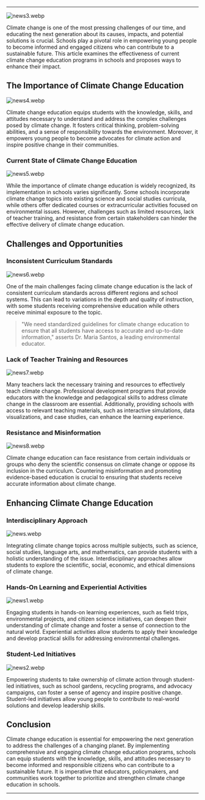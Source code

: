 ---

![news3.webp](news3.webp)

Climate change is one of the most pressing challenges of our time, and educating the next generation about its causes, impacts, and potential solutions is crucial. Schools play a pivotal role in empowering young people to become informed and engaged citizens who can contribute to a sustainable future. This article examines the effectiveness of current climate change education programs in schools and proposes ways to enhance their impact.

## The Importance of Climate Change Education

![news4.webp](news4.webp)

Climate change education equips students with the knowledge, skills, and attitudes necessary to understand and address the complex challenges posed by climate change. It fosters critical thinking, problem-solving abilities, and a sense of responsibility towards the environment. Moreover, it empowers young people to become advocates for climate action and inspire positive change in their communities.

### Current State of Climate Change Education

![news5.webp](news5.webp)

While the importance of climate change education is widely recognized, its implementation in schools varies significantly. Some schools incorporate climate change topics into existing science and social studies curricula, while others offer dedicated courses or extracurricular activities focused on environmental issues. However, challenges such as limited resources, lack of teacher training, and resistance from certain stakeholders can hinder the effective delivery of climate change education.

## Challenges and Opportunities

### Inconsistent Curriculum Standards

![news6.webp](news6.webp)

One of the main challenges facing climate change education is the lack of consistent curriculum standards across different regions and school systems. This can lead to variations in the depth and quality of instruction, with some students receiving comprehensive education while others receive minimal exposure to the topic.

> "We need standardized guidelines for climate change education to ensure that all students have access to accurate and up-to-date information," asserts Dr. Maria Santos, a leading environmental educator.

### Lack of Teacher Training and Resources

![news7.webp](news7.webp)

Many teachers lack the necessary training and resources to effectively teach climate change. Professional development programs that provide educators with the knowledge and pedagogical skills to address climate change in the classroom are essential. Additionally, providing schools with access to relevant teaching materials, such as interactive simulations, data visualizations, and case studies, can enhance the learning experience.

### Resistance and Misinformation

![news8.webp](news8.webp)

Climate change education can face resistance from certain individuals or groups who deny the scientific consensus on climate change or oppose its inclusion in the curriculum. Countering misinformation and promoting evidence-based education is crucial to ensuring that students receive accurate information about climate change.

## Enhancing Climate Change Education

### Interdisciplinary Approach

![news.webp](news.webp)

Integrating climate change topics across multiple subjects, such as science, social studies, language arts, and mathematics, can provide students with a holistic understanding of the issue. Interdisciplinary approaches allow students to explore the scientific, social, economic, and ethical dimensions of climate change.

### Hands-On Learning and Experiential Activities

![news1.webp](news1.webp)

Engaging students in hands-on learning experiences, such as field trips, environmental projects, and citizen science initiatives, can deepen their understanding of climate change and foster a sense of connection to the natural world. Experiential activities allow students to apply their knowledge and develop practical skills for addressing environmental challenges.

### Student-Led Initiatives

![news2.webp](news2.webp)

Empowering students to take ownership of climate action through student-led initiatives, such as school gardens, recycling programs, and advocacy campaigns, can foster a sense of agency and inspire positive change. Student-led initiatives allow young people to contribute to real-world solutions and develop leadership skills.

## Conclusion

Climate change education is essential for empowering the next generation to address the challenges of a changing planet. By implementing comprehensive and engaging climate change education programs, schools can equip students with the knowledge, skills, and attitudes necessary to become informed and responsible citizens who can contribute to a sustainable future. It is imperative that educators, policymakers, and communities work together to prioritize and strengthen climate change education in schools.

---